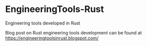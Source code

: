 # EngineeringTools-Rust
 Engineering tools developed in Rust
 
 Blog post on Rust engineering tools development can be found at https://engineeringtoolsinrust.blogspot.com/
